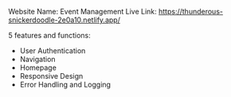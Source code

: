 
Website Name: Event Management
Live Link: https://thunderous-snickerdoodle-2e0a10.netlify.app/



5 features and functions: 
* User Authentication
* Navigation
* Homepage
* Responsive Design
* Error Handling and Logging

